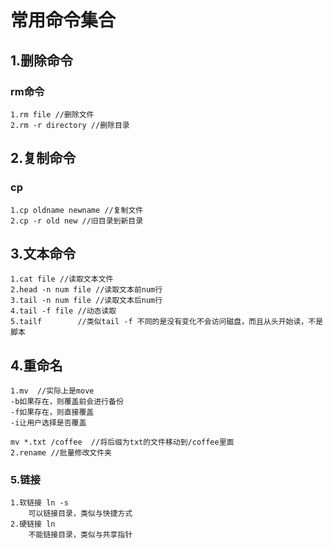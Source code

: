 # 常用命令集合

## 1.删除命令

### rm命令

```shell
1.rm file //删除文件
2.rm -r directory //删除目录

```

## 2.复制命令

### cp

```shell
1.cp oldname newname //复制文件
2.cp -r old new //旧目录到新目录
```

## 3.文本命令

```
1.cat file //读取文本文件
2.head -n num file //读取文本前num行
3.tail -n num file //读取文本后num行
4.tail -f file //动态读取
5.tailf        //类似tail -f 不同的是没有变化不会访问磁盘，而且从头开始读，不是脚本
```

## 4.重命名

```shell
1.mv  //实际上是move
-b如果存在，则覆盖前会进行备份
-f如果存在，则直接覆盖
-i让用户选择是否覆盖

mv *.txt /coffee  //将后缀为txt的文件移动到/coffee里面
2.rename //批量修改文件夹

```

### 5.链接

```
1.软链接 ln -s
	可以链接目录，类似与快捷方式
2.硬链接 ln
	不能链接目录，类似与共享指针
```



